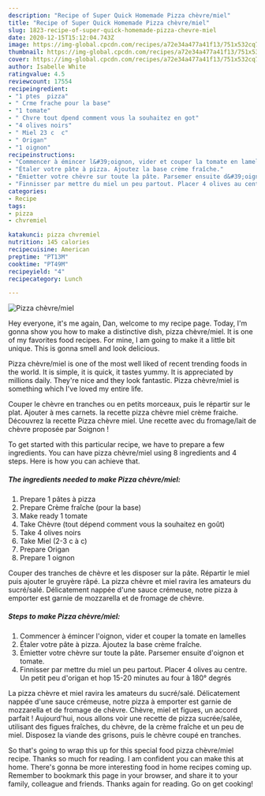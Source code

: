 ```yaml
---
description: "Recipe of Super Quick Homemade Pizza chèvre/miel"
title: "Recipe of Super Quick Homemade Pizza chèvre/miel"
slug: 1823-recipe-of-super-quick-homemade-pizza-chevre-miel
date: 2020-12-15T15:12:04.743Z
image: https://img-global.cpcdn.com/recipes/a72e34a477a41f13/751x532cq70/pizza-chevremiel-photo-principale-de-la-recette.jpg
thumbnail: https://img-global.cpcdn.com/recipes/a72e34a477a41f13/751x532cq70/pizza-chevremiel-photo-principale-de-la-recette.jpg
cover: https://img-global.cpcdn.com/recipes/a72e34a477a41f13/751x532cq70/pizza-chevremiel-photo-principale-de-la-recette.jpg
author: Isabelle White
ratingvalue: 4.5
reviewcount: 17554
recipeingredient:
- "1 ptes  pizza"
- " Crme frache pour la base"
- "1 tomate"
- " Chvre tout dpend comment vous la souhaitez en got"
- "4 olives noirs"
- " Miel 23 c  c"
- " Origan"
- "1 oignon"
recipeinstructions:
- "Commencer à émincer l&#39;oignon, vider et couper la tomate en lamelles"
- "Étaler votre pâte à pizza. Ajoutez la base crème fraîche."
- "Émietter votre chèvre sur toute la pâte. Parsemer ensuite d&#39;oignon et tomate."
- "Finnisser par mettre du miel un peu partout. Placer 4 olives au centre. Un petit peu d&#39;origan et hop 15-20 minutes au four à 180° degrés"
categories:
- Recipe
tags:
- pizza
- chvremiel

katakunci: pizza chvremiel 
nutrition: 145 calories
recipecuisine: American
preptime: "PT13M"
cooktime: "PT49M"
recipeyield: "4"
recipecategory: Lunch

---
```



![Pizza chèvre/miel](https://img-global.cpcdn.com/recipes/a72e34a477a41f13/751x532cq70/pizza-chevremiel-photo-principale-de-la-recette.jpg)

Hey everyone, it's me again, Dan, welcome to my recipe page. Today, I'm gonna show you how to make a distinctive dish, pizza chèvre/miel. It is one of my favorites food recipes. For mine, I am going to make it a little bit unique. This is gonna smell and look delicious.

Pizza chèvre/miel is one of the most well liked of recent trending foods in the world. It is simple, it is quick, it tastes yummy. It is appreciated by millions daily. They're nice and they look fantastic. Pizza chèvre/miel is something which I've loved my entire life.

Couper le chèvre en tranches ou en petits morceaux, puis le répartir sur le plat. Ajouter à mes carnets. la recette pizza chèvre miel crème fraiche. Découvrez la recette Pizza chèvre miel. Une recette avec du fromage/lait de chèvre proposée par Soignon !


To get started with this particular recipe, we have to prepare a few ingredients. You can have pizza chèvre/miel using 8 ingredients and 4 steps. Here is how you can achieve that.

<!--inarticleads1-->

##### The ingredients needed to make Pizza chèvre/miel:

1. Prepare 1 pâtes à pizza
1. Prepare  Crème fraîche (pour la base)
1. Make ready 1 tomate
1. Take  Chèvre (tout dépend comment vous la souhaitez en goût)
1. Take 4 olives noirs
1. Take  Miel (2-3 c à c)
1. Prepare  Origan
1. Prepare 1 oignon


Couper des tranches de chèvre et les disposer sur la pâte. Répartir le miel puis ajouter le gruyère râpé. La pizza chèvre et miel ravira les amateurs du sucré/salé. Délicatement nappée d&#39;une sauce crémeuse, notre pizza à emporter est garnie de mozzarella et de fromage de chèvre. 

<!--inarticleads2-->

##### Steps to make Pizza chèvre/miel:

1. Commencer à émincer l&#39;oignon, vider et couper la tomate en lamelles
1. Étaler votre pâte à pizza. Ajoutez la base crème fraîche.
1. Émietter votre chèvre sur toute la pâte. Parsemer ensuite d&#39;oignon et tomate.
1. Finnisser par mettre du miel un peu partout. Placer 4 olives au centre. Un petit peu d&#39;origan et hop 15-20 minutes au four à 180° degrés


La pizza chèvre et miel ravira les amateurs du sucré/salé. Délicatement nappée d&#39;une sauce crémeuse, notre pizza à emporter est garnie de mozzarella et de fromage de chèvre. Chèvre, miel et figues, un accord parfait ! Aujourd&#39;hui, nous allons voir une recette de pizza sucrée/salée, utilisant des figues fraîches, du chèvre, de la crème fraîche et un peu de miel. Disposez la viande des grisons, puis le chèvre coupé en tranches. 

So that's going to wrap this up for this special food pizza chèvre/miel recipe. Thanks so much for reading. I am confident you can make this at home. There's gonna be more interesting food in home recipes coming up. Remember to bookmark this page in your browser, and share it to your family, colleague and friends. Thanks again for reading. Go on get cooking!
